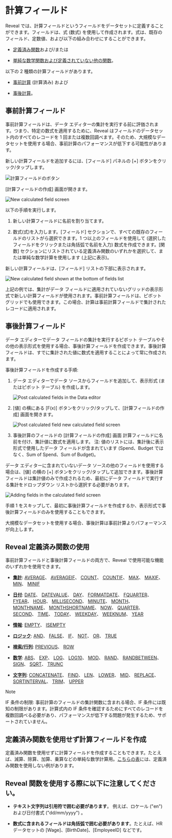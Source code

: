 # 計算フィールド

Reveal では、計算フィールドというフィールドをデータセットに定義することができます。フィールドは、式 (数式) を使用して作成されます。式は、既存のフィールド、定数値、および以下の組み合わせにすることができます。

  - [定義済み関数](#predefined-functions)および/または

  - [単純な数学関数および定義されていない他の関数](#without-predefined-functions)。

以下の 2 種類の計算フィールドがあります。

  - [事前計算](#precalculated-fields) (計算済み) および

  - [事後計算](#postcalculated-fields)。

<a name='precalculated-fields'></a>
## 事前計算フィールド

事前計算フィールドは、データ エディターの集計を実行する前に評価されます。つまり、特定の数式を適用するために、Reveal はフィールドのデータセット内のすべてのレコードを 1 回または複数回調べます。そのため、大規模なデータセットを使用する場合、事前計算のパフォーマンスが低下する可能性があります。

新しい計算フィールドを追加するには、[フィールド] パネルの [+] ボタンをクリック/タップします。

<img src="images/pre-calculated-field-button.png" alt="計算フィールドのボタン" class="responsive-img"/>

[計算フィールドの作成] 画面が開きます。

<img src="images/new-calculated-field-screen.png" alt="New calculated field screen" class="responsive-img"/>

以下の手順を実行します。

1.  新しい計算フィールドに名前を割り当てます。

2.  数式(式)を入力します。[フィールド] セクションで、すべての既存のフィールドのリストがら選択できます。1 つ以上のフィールドを使用して (選択したフィールドをクリックまたは角括弧で名前を入力) 数式を作成できます。[関数] セクションにリストされている定義済み関数のいずれかを選択して、または単純な数学計算を使用します (上記に表示)。

新しい計算フィールドは、[フィールド] リストの下部に表示されます。

<img src="images/new-calculated-field-bottom-list.png" alt="New calculated field shown at the bottom of fields list" class="responsive-img"/>

上記の例では、集計がデータ フィールドに適用されていないグリッドの表示形式で新しい計算フィールドが使用されます。事前計算フィールドは、ピボット グリッドでも使用できます。この場合、計算は事前計算フィールドで集計されたレコードに適用されます。

<a name='postcalculated-fields'></a>
## 事後計算フィールド

データ エディターでデータ フィールドの集計を実行するピボット テーブルやその他の表示形式を使用する場合、事後計算フィールドを作成できます。事後計算フィールドは、すでに集計された値に数式を適用することによって常に作成されます。

事後計算フィールドを作成する手順:

1.  データ エディターでデータ ソースからフィールドを追加して、表示形式 (またはピボット テーブル) を作成します。

    <img src="images/post-calculated-fields-data-editor.png" alt="Post calculated fields in the Data editor" class="responsive-img"/>

2.  [値] の横にある [F(x)] ボタンをクリック/タップして、[計算フィールドの作成] 画面を開きます。

    <img src="images/post-calculated-field-new-calculated-field-screen.png" alt="Post calculated field new calculated field screen" class="responsive-img"/>

3.  事後計算のフィールドの [計算フィールドの作成] 画面
計算フィールドに名前を付け、集計値に数式を適用します。
注: 値のリストには、集計後に表示形式で使用したデータ フィールドが含まれています (Spend、Budget ではなく、Sum of Spend、Sum of Budget)。

データ エディターに含まれていないデータ ソースの他のフィールドを使用する場合は、[値] の横の [+] ボタンをクリック/タップして追加できます。事後計算フィールドは集計値のみで作成されるため、最初にデータ フィールドで実行する集計をドロップダウン リストから選択する必要があります。

<img src="images/post-calculated-field-new-calculated-field-screen-adding-fields.png" alt="Adding fields in the calculated field screen" class="responsive-img"/>

手順 1 をスキップして、最初に事後計算フィールドを作成するか、表示形式で事後計算フィールドのみを使用することもできます。

大規模なデータセットを使用する場合、事後計算は事前計算よりパフォーマンスが向上します。

<a name='predefined-functions'></a>
## Reveal 定義済み関数の使用

事前計算フィールドと事後計算フィールドの両方で、Reveal で使用可能な機能のいずれかを使用できます。

  - [**集計**](aggregation.html):
    [AVERAGE](aggregation.html#average)、
    [AVERAGEIF](aggregation.html#averageif)、
    [COUNT](aggregation.html#count)、
    [COUNTIF](aggregation.html#countif)、
    [MAX](aggregation.html#max)、
    [MAXIF](aggregation.html#maxif)、
    [MIN](aggregation.html#min)、
    [MINIF](aggregation.html#minif)

  - [**日付**](date.html):
    [DATE](date.html#date-date)、
    [DATEVALUE](date.html#datevalue)、
    [DAY](date.html#day)、
    [FORMATDATE](date.html#formatdate)、
    [FQUARTER](date.html#fquarter)、
    [FYEAR](date.html#fyear)、
    [HOUR](date.html#hour)、
    [MILLISECOND](date.html#millisecond)、
    [MINUTE](date.html#minute)、
    [MONTH](date.html#month)、
    [MONTHNAME](date.html#monthname)、
    [MONTHSHORTNAME](date.html#monthshortname)、
    [NOW](date.html#now)、
    [QUARTER](date.html#quarter)、
    [SECOND](date.html#second)、
    [TIME](date.html#date-time)、
    [TODAY](date.html#today)、
    [WEEKDAY](date.html#weekday)、
    [WEEKNUM](date.html#weeknum)、
    [YEAR](date.html#year)

  - [**情報**](information.html):
    [EMPTY](information.html#empty)、
    [ISEMPTY](information.html#isempty)

  - [**ロジック**](logic.html):
    [AND](logic.html#and)、
    [FALSE](logic.html#false)、
    [IF](logic.html#if)、
    [NOT](logic.html#not)、
    [OR](logic.html#or)、
    [TRUE](logic.html#true)

  - [**検索/行列**](lookup-reference.html):
    [PREVIOUS](lookup-reference.html#previous)、
    [ROW](lookup-reference.html#row)

  - [**数学**](math.html):
    [ABS](math.html#abs)、
    [EXP](math.html#exp)、
    [LOG](math.html#log)、
    [LOG10](math.html#log10)、
    [MOD](math.html#mod)、
    [RAND](math.html#rand)、
    [RANDBETWEEN](math.html#randbetween)、
    [SIGN](math.html#sign)、
    [SQRT](math.html#sqrt)、
    [TRUNC](math.html#trunc)

  - [**文字列**](string.html):
    [CONCATENATE](string.html#concatenate)、
    [FIND](string.html#find)、
    [LEN](string.html#len)、
    [LOWER](string.html#lower)、
    [MID](string.html#mid)、
    [REPLACE](string.html#replace)、
    [SORTINTERVAL](string.html#sortinterval)、
    [TRIM](string.html#trim)、
    [UPPER](string.html#upper)

>[!NOTE]
>IF 条件の制限: 事前計算のフィールドの集計関数に含まれる場合、IF 条件には既知の制限があります。計算式内の IF 条件を確認するためにすべてのレコードを複数回調べる必要があり、パフォーマンスが低下する問題が発生するため、サポートされていません。

<a name='without-predefined-functions'></a>
## 定義済み関数を使用せず計算フィールドを作成

定義済み関数を使用せずに計算フィールドを作成することもできます。たとえば、減算、除算、加算、乗算などの単純な数学計算用。[こちらの表](samples.html)には、定義済み関数を使用しない例があります。

## Reveal 関数を使用する際に以下に注意してください。

  - **テキスト文字列は引用符で囲む必要があります**。
    例えば、ロケール ("en") および日付書式 ("dd/mm/yyyy") 。

  - **数式に含まれるフィールドは角括弧で囲む必要があります**。たとえば、HR データセットの [Wage]、[BirthDate]、[EmployeeID] などです。
